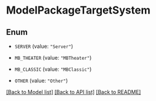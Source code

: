 # ModelPackageTargetSystem

## Enum


* `SERVER` (value: `"Server"`)

* `MB_THEATER` (value: `"MBTheater"`)

* `MB_CLASSIC` (value: `"MBClassic"`)

* `OTHER` (value: `"Other"`)


[[Back to Model list]](../README.md#documentation-for-models) [[Back to API list]](../README.md#documentation-for-api-endpoints) [[Back to README]](../README.md)


